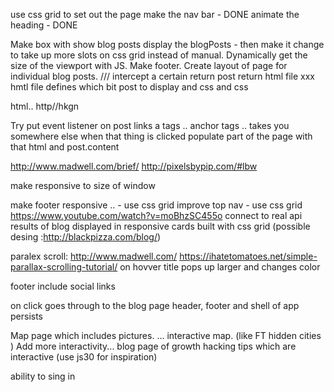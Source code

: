 

use css grid to set out the page
make the nav bar - DONE 
animate the heading - DONE 


Make box with show blog posts display the blogPosts - then make it change to take up more slots on css grid instead of manual.
Dynamically get the size of the viewport with JS. 
Make footer. 
Create layout of page for individual blog posts. 
/// intercept a certain 
return post return html file xxx hmtl file defines which bit post to display and css and css 

html.. http//hkgn


Try
put event listener on post links a tags .. anchor tags .. takes you somewhere else 
when that thing is clicked populate part of the page with that html and post.content






http://www.madwell.com/brief/
http://pixelsbypip.com/#lbw




make responsive to size of window



make footer responsive .. - use css grid 
improve top nav - use css grid 
https://www.youtube.com/watch?v=moBhzSC455o
connect to real api 
results of blog displayed in responsive cards built with css grid (possible desing :http://blackpizza.com/blog/)



paralex scroll: http://www.madwell.com/
https://ihatetomatoes.net/simple-parallax-scrolling-tutorial/
on hovver title pops up larger and changes color 


footer include social links 


on click goes through to the blog page 
header, footer and shell of app persists 


Map page which includes pictures. ... interactive map. (like FT hidden cities )
Add more interactivity... blog page of growth hacking tips which are interactive (use js30 for inspiration)


ability to sing in 